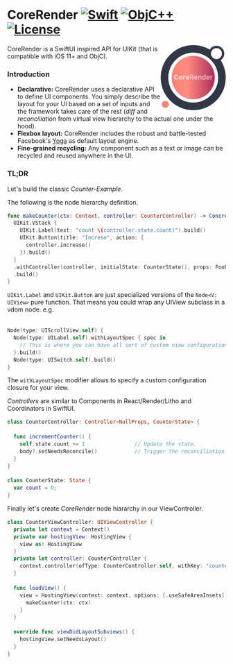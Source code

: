 # CoreRender [![Swift](https://img.shields.io/badge/swift-5.1-orange.svg?style=flat)](#) [![ObjC++](https://img.shields.io/badge/ObjC++-blue.svg?style=flat)](#) [![License](https://img.shields.io/badge/license-MIT-blue.svg?style=flat)](https://opensource.org/licenses/MIT)

<img src="docs/assets/logo_new.png" width=150 alt="CoreRender" align=right />

CoreRender is a SwiftUI inspired API for UIKit (that is compatible with iOS 11+ and ObjC).

### Introduction

* **Declarative:** CoreRender uses a declarative API to define UI components. You simply describe the layout for your UI based on a set of inputs and the framework takes care of the rest (*diff* and *reconciliation* from virtual view hierarchy to the actual one under the hood).
* **Flexbox layout:** CoreRender includes the robust and battle-tested Facebook's [Yoga](https://facebook.github.io/yoga/) as default layout engine.
* **Fine-grained recycling:** Any component such as a text or image can be recycled and reused anywhere in the UI.

### TL;DR

Let's build the classic *Counter-Example*.

The following is the node hierarchy definition.

```swift
func makeCounter(ctx: Context, controller: CounterController) -> ConcreteNode<UIView> {
  UIKit.VStack {
    UIKit.Label(text: "count \(controller.state.count)").build()
    UIKit.Button(title: "Increse", action: {
      controller.increase()
    }).build()
  }
  .withController(controller, initialState: CounterState(), props: FooProps)
  .build()
}
```

`UIKit.Label` and `UIKit.Button` are just specialized versions of the `Node<V: UIView>` pure function.
That means you could wrap any UIView subclass in a vdom node. e.g.
```swift

Node(type: UIScrollView.self) {
  Node(type: UILabel.self).withLayoutSpec { spec in 
    // This is where you can have all sort of custom view configuration.
  }.build()
  Node(type: UISwitch.self).build()
}

```
The `withLayoutSpec` modifier allows to specify a custom configuration closure for your view.



*Controllers* are similar to Components in React/Render/Litho and Coordinators in SwiftUI.

```swift
class CounterController: Controller<NullProps, CounterState> {

  func incrementCounter() {
    self.state.count += 1                // Update the state.
    body?.setNeedsReconcile()            // Trigger the reconciliation algorithm on the view hiearchy associated to this controller.
  }
}

class CounterState: State {
  var count = 0;
}
```

Finally let's create *CoreRender* node hiararchy in our ViewController.

```swift
class CounterViewController: UIViewController {
  private let context = Context()
  private var hostingView: HostingView {
    view as! HostingView
  }
  private let controller: CounterController {
    context.controller(ofType: CounterController.self, withKey: "counter")
  }
  
  func loadView() {
    view = HostingView(context: context, options: [.useSafeAreaInsets]) { ctx in
      makeCounter(ctx: ctx)
    }
  }
  
  override func viewDidLayoutSubviews() {
    hostingView.setNeedsLayout()
  }
}
```
